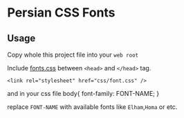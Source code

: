 Persian CSS Fonts
==================

Usage
------------------
Copy whole this project file into your `web root`

Include [fonts.css](https://github.com/intuxicated/css-persian/blob/master/css/fonts.css "fonts.css") between `<head>` and `</head>` tag.

	<link rel="stylesheet" href="css/font.css" />
and in your css file
	body{ font-family: FONT-NAME; }
	
replace `FONT-NAME` with available fonts like `Elham`,`Homa` or etc.  
